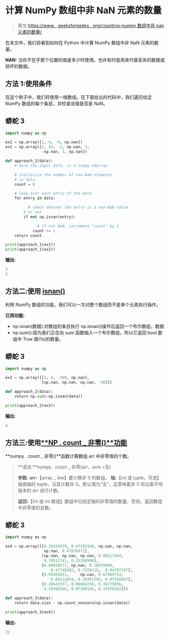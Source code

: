 # 计算 NumPy 数组中非 NaN 元素的数量

> 原文:[https://www . geeksforgeeks . org/counting-numpy 数组中非 nan 元素的数量/](https://www.geeksforgeeks.org/counting-the-number-of-non-nan-elements-in-a-numpy-array/)

在本文中，我们将看到如何在 Python 中计算 NumPy 数组中非 NaN 元素的数量。

**NAN:** 当你不在乎那个位置的值是多少时使用。也许有时是用来代替丢失的数据或损坏的数据。

## 方法 1:使用条件

在这个例子中，我们将使用一维数组。在下面给出的代码中，我们遍历给定 NumPy 数组的每个条目，并检查该值是否是 NaN。

## 蟒蛇 3

```py
import numpy as np

ex1 = np.array([1, 4, -9, np.nan])
ex2 = np.array([1, 45, -2, np.nan, 3, 
                -np.nan, 3, np.nan])

def approach_1(data):
    # here the input data, is a numpy ndarray

    # initialize the number of non-NaN elements 
    # in data
    count = 0       

    # loop over each entry of the data
    for entry in data:          

          # check whether the entry is a non-NaN value
        # or not
        if not np.isnan(entry):     

              # if not NaN, increment "count" by 1
            count += 1              
    return count

print(approach_1(ex1))
print(approach_1(ex2))
```

**输出:**

```py
3
5
```

## 方法二:使用 [isnan()](https://www.geeksforgeeks.org/numpy-isnan-python/)

利用 NumPy 数组的功能，我们可以一次对整个数组而不是单个元素执行操作。

**已用功能:**

*   np.isnan(数据):对数组的条目执行 np.isnan()操作后返回一个布尔数组，数据
*   np.sum():因为我们正在向 sum 函数输入一个布尔数组，所以它返回 bool 数组中 True 值(1s)的数量。

## 蟒蛇 3

```py
import numpy as np

ex3 = np.array([[3, 4, -390, np.nan], 
                [np.nan, np.nan, np.nan, -90]])

def approach_2(data):
    return np.sum(~np.isnan(data))

print(approach_2(ex3))
```

**输出:**

```py
4
```

## 方法三:使用[**NP . count _ 非零()**功能](https://www.geeksforgeeks.org/numpy-count_nonzero-method-python/)

**numpy . count _ 非零()**函数计算数组 arr 中非零值的个数。

> **语法:**numpy . count _ 非零(arr，axis =无)
> 
> **参数:**
> **arr:**【array _ like】要计算非 0 的数组。
> **轴:**【int 或 tuple，可选】轴或轴的 tuple，沿其计数非 0。默认值为“无”，这意味着非 0 将沿着平坦版本的 arr 进行计数。
> 
> **返回:**【int 或 int 数组】数组中沿给定轴的非零值的数量。否则，返回数组中非零值的总数。

## 蟒蛇 3

```py
import numpy as np

ex4 = np.array([[0.35834379, 0.67202438, np.nan, np.nan,
                 np.nan, 0.47870971],
                [np.nan, np.nan, np.nan, 0.08113384,
                 0.70511741, 0.15260996],
                [0.09028477, np.nan, 0.16639899,
                    0.47740582, 0.7259116,  0.94797347],
                [0.80305651,     np.nan, 0.67949724,
                    0.84112054, 0.15951702, 0.07510587],
                [0.28643337, 0.00804256, 0.36775056,
                 0.19360266, 0.07288145, 0.37076932]])

def approach_3(data):
    return data.size - np.count_nonzero(np.isnan(data))

print(approach_3(ex4))
```

**输出:**

```py
22
```